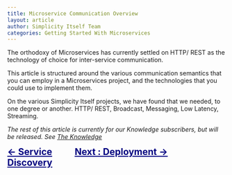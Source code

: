 ```yaml
---
title: Microservice Communication Overview
layout: article
author: Simplicity Itself Team
categories: Getting Started With Microservices
---
```

The orthodoxy of Microservices has currently settled on HTTP/ REST as the technology of choice for inter-service communication.

This article is structured around the various communication semantics that you can employ in a Microservices project, and the technologies that you could use to implement them.

On the various Simplicity Itself projects, we have found that we needed, to one degree or another.
HTTP/ REST, Broadcast, Messaging, Low Latency, Streaming.

<em>The rest of this article is currently for our Knowledge subscribers, but will be released. </em><em>See <a title="Expert Learning: The Knowledge" href="/learning/the-knowledge/" target="_blank">The Knowledge</a></em>
<div style="vertical-align: top; text-align: left; font-size: 1.5em; display: inline-block; width: 30%;"><span style="color: #000080;"><strong style="color: #000080;"><a style="color: #000080;" title="Service Discovery Overview" href="/learning/getting-started-microservices/service-discovery-overview/">&lt;- Service Discovery</a></strong></span></div>
<div style="vertical-align: top; text-align: right; font-size: 1.5em; display: inline-block;"><span style="color: #000080;"><a style="color: #000080;" title="Microservice Deployment Overview" href="/learning/getting-started-microservices/microservice-deployment-overview/"><strong>Next : Deployment -&gt;</strong></a></span></div>